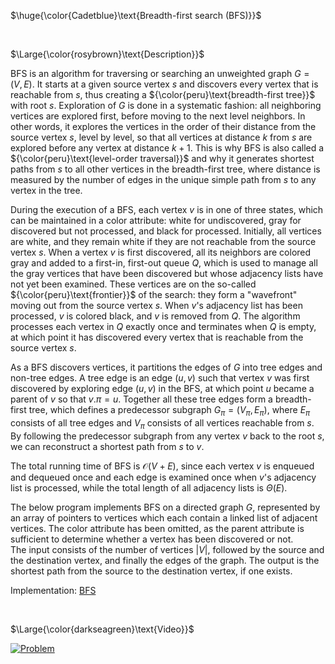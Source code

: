 $\huge{\color{Cadetblue}\text{Breadth-first search (BFS)}}$

</br>

$\Large{\color{rosybrown}\text{Description}}$

BFS is an algorithm for traversing or searching an unweighted graph $G = (V, E)$. It starts at a given source vertex $s$ and discovers every vertex that is reachable from $s$, thus creating a ${\color{peru}\text{breadth-first tree}}$ with root $s$. Exploration of $G$ is done in a systematic fashion: all neighboring vertices are explored first, before moving to the next level neighbors. In other words, it explores the vertices in the order of their distance from the source vertex $s$, level by level, so that all vertices at distance $k$ from $s$ are explored before any vertex at distance $k + 1$. This is why BFS is also called a ${\color{peru}\text{level-order traversal}}$ and why it generates shortest paths from $s$ to all other vertices in the breadth-first tree, where distance is measured by the number of edges in the unique simple path from $s$ to any vertex in the tree.

During the execution of a BFS, each vertex $v$ is in one of three states, which can be maintained in a color attribute: white for undiscovered, gray for discovered but not processed, and black for processed. Initially, all vertices are white, and they remain white if they are not reachable from the source vertex $s$. When a vertex $v$ is first discovered, all its neighbors are colored gray and added to a first-in, first-out queue $Q$, which is used to manage all the gray vertices that have been discovered but whose adjacency lists have not yet been examined. These vertices are on the so-called ${\color{peru}\text{frontier}}$ of the search: they form a "wavefront" moving out from the source vertex $s$. When $v$'s adjacency list has been processed, $v$ is colored black, and $v$ is removed from $Q$. The algorithm processes each vertex in $Q$ exactly once and terminates when $Q$ is empty, at which point it has discovered every vertex that is reachable from the source vertex $s$.

As a BFS discovers vertices, it partitions the edges of $G$ into tree edges and non-tree edges. A tree edge is an edge $(u, v)$ such that vertex $v$ was first discovered by exploring edge $(u, v)$ in the BFS, at which point $u$ became a parent of $v$ so that $v.\pi = u$. Together all these tree edges form a breadth-first tree, which defines a predecessor subgraph $G_\pi = (V_\pi, E_\pi)$, where $E_\pi$ consists of all tree edges and $V_\pi$ consists of all vertices reachable from $s$. By following the predecessor subgraph from any vertex $v$ back to the root $s$, we can reconstruct a shortest path from $s$ to $v$.

The total running time of BFS is $\mathcal{O}(V + E)$, since each vertex $v$ is enqueued and dequeued once and each edge is examined once when $v$'s adjacency list is processed, while the total length of all adjacency lists is $\Theta(E)$.

The below program implements BFS on a directed graph $G$, represented by an array of pointers to vertices which each contain a linked list of adjacent vertices. The color attribute has been omitted, as the parent attribute is sufficient to determine whether a vertex has been discovered or not.  
The input consists of the number of vertices $|V|$, followed by the source and the destination vertex, and finally the edges of the graph. The output is the shortest path from the source to the destination vertex, if one exists.

Implementation: [BFS](https://github.com/pl3onasm/AADS/blob/main/algorithms/graphs/bfs/bfs.c)

<br />

$\Large{\color{darkseagreen}\text{Video}}$

[![Problem](https://img.youtube.com/vi/oDqjPvD54Ss/0.jpg)](https://www.youtube.com/watch?v=oDqjPvD54Ss)
